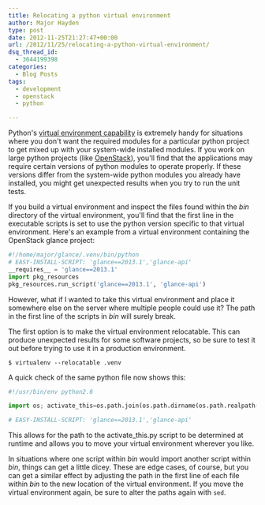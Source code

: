 ```yaml
---
title: Relocating a python virtual environment
author: Major Hayden
type: post
date: 2012-11-25T21:27:47+00:00
url: /2012/11/25/relocating-a-python-virtual-environment/
dsq_thread_id:
  - 3644199398
categories:
  - Blog Posts
tags:
  - development
  - openstack
  - python

---
```

Python's [virtual environment capability][1] is extremely handy for situations where you don't want the required modules for a particular python project to get mixed up with your system-wide installed modules. If you work on large python projects (like [OpenStack][2]), you'll find that the applications may require certain versions of python modules to operate properly. If these versions differ from the system-wide python modules you already have installed, you might get unexpected results when you try to run the unit tests.

If you build a virtual environment and inspect the files found within the _bin_ directory of the virtual environment, you'll find that the first line in the executable scripts is set to use the python version specific to that virtual environment. Here's an example from a virtual environment containing the OpenStack glance project:

```python
#!/home/major/glance/.venv/bin/python
# EASY-INSTALL-SCRIPT: 'glance==2013.1','glance-api'
__requires__ = 'glance==2013.1'
import pkg_resources
pkg_resources.run_script('glance==2013.1', 'glance-api')
```

However, what if I wanted to take this virtual environment and place it somewhere else on the server where multiple people could use it? The path in the first line of the scripts in _bin_ will surely break.

The first option is to make the virtual environment relocatable. This can produce unexpected results for some software projects, so be sure to test it out before trying to use it in a production environment.

```
$ virtualenv --relocatable .venv
```

A quick check of the same python file now shows this:

```python
#!/usr/bin/env python2.6

import os; activate_this=os.path.join(os.path.dirname(os.path.realpath(__file__)), 'activate_this.py'); execfile(activate_this, dict(__file__=activate_this)); del os, activate_this

# EASY-INSTALL-SCRIPT: 'glance==2013.1','glance-api'
```

This allows for the path to the activate_this.py script to be determined at runtime and allows you to move your virtual environment wherever you like.

In situations where one script within _bin_ would import another script within _bin_, things can get a little dicey. These are edge cases, of course, but you can get a similar effect by adjusting the path in the first line of each file within _bin_ to the new location of the virtual environment. If you move the virtual environment again, be sure to alter the paths again with `sed`.

 [1]: http://pypi.python.org/pypi/virtualenv
 [2]: http://openstack.org/

